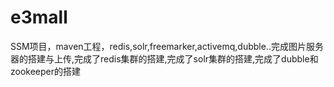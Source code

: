 # e3mall
SSM项目，maven工程，redis,solr,freemarker,activemq,dubble..完成图片服务器的搭建与上传,完成了redis集群的搭建,完成了solr集群的搭建,完成了dubble和zookeeper的搭建

